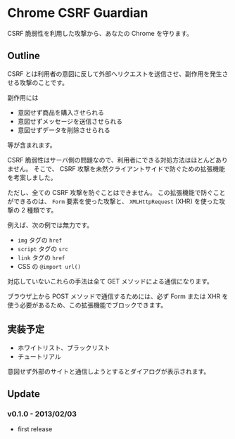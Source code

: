 Chrome CSRF Guardian
====================

CSRF 脆弱性を利用した攻撃から、あなたの Chrome を守ります。

## Outline
CSRF とは利用者の意図に反して外部へリクエストを送信させ、副作用を発生させる攻撃のことです。

副作用には

* 意図せず商品を購入させられる
* 意図せずメッセージを送信させられる
* 意図せずデータを削除させられる

等が含まれます。

CSRF 脆弱性はサーバ側の問題なので、利用者にできる対処方法はほとんどありません。
そこで、 CSRF 攻撃を未然クライアントサイドで防ぐための拡張機能を考案しました。

ただし、全ての CSRF 攻撃を防ぐことはできません。
この拡張機能で防ぐことができるのは、 `Form` 要素を使った攻撃と、 `XMLHttpRequest` (XHR) を使った攻撃の 2 種類です。

例えば、次の例では無力です。

* `img` タグの `href`
* `script` タグの `src`
* `link` タグの `href`
* CSS の `@import url()`

対応していないこれらの手法は全て GET メソッドによる通信になります。

ブラウザ上から POST メソッドで通信するためには、必ず Form または XHR を使う必要があるため、この拡張機能でブロックできます。

## 実装予定
* ホワイトリスト、ブラックリスト
* チュートリアル

意図せず外部のサイトと通信しようとするとダイアログが表示されます。

## Update
### v0.1.0 - 2013/02/03
* first release